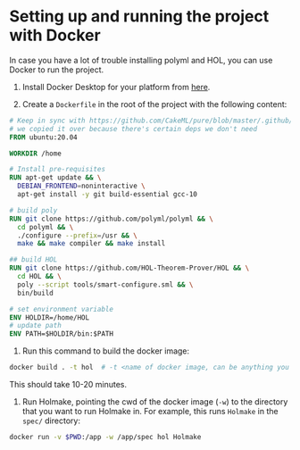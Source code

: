 # Setting up and running the project with Docker

In case you have a lot of trouble installing polyml and HOL, you can use Docker to run the project.

1. Install Docker Desktop for your platform from [here](https://docs.docker.com/desktop/).

1. Create a `Dockerfile` in the root of the project with the following content:

  ```Dockerfile
# Keep in sync with https://github.com/CakeML/pure/blob/master/.github/Dockerfile
# we copied it over because there's certain deps we don't need
FROM ubuntu:20.04

WORKDIR /home

# Install pre-requisites
RUN apt-get update && \
    DEBIAN_FRONTEND=noninteractive \
    apt-get install -y git build-essential gcc-10

# build poly
RUN git clone https://github.com/polyml/polyml && \
    cd polyml && \
    ./configure --prefix=/usr && \
    make && make compiler && make install

## build HOL
RUN git clone https://github.com/HOL-Theorem-Prover/HOL && \
    cd HOL && \
    poly --script tools/smart-configure.sml && \
    bin/build

# set environment variable
ENV HOLDIR=/home/HOL
# update path
ENV PATH=$HOLDIR/bin:$PATH
```

1. Run this command to build the docker image:

```sh
docker build . -t hol  # -t <name of docker image, can be anything you like>
```
This should take 10-20 minutes.

1. Run Holmake, pointing the cwd of the docker image (`-w`) to the directory that you want to run Holmake in. For example, this runs `Holmake` in the `spec/` directory:
```sh
docker run -v $PWD:/app -w /app/spec hol Holmake
```
